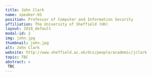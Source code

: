 ```yaml
---
title: John Clark
name: speaker-01
position: Professor of Computer and Information Security
affiliation: The University of Sheffield (UK)
layout: 2018_default
modal-id: 2
img: john.jpg
thumbnail: john.jpg
alt: John Clark
website: http://www.sheffield.ac.uk/dcs/people/academic/jclark
topic: TBC
abstract: > 
 TBC
---
```

